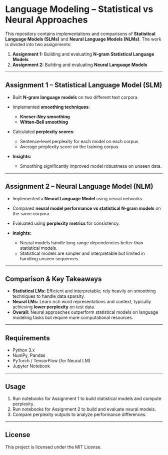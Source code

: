 # **Language Modeling – Statistical vs Neural Approaches**

This repository contains implementations and comparisons of **Statistical Language Models (SLMs)** and **Neural Language Models (NLMs)**.
The work is divided into two assignments:

1. **Assignment 1:** Building and evaluating **N‑gram Statistical Language Models**
2. **Assignment 2:** Building and evaluating **Neural Language Models**

---

## **Assignment 1 – Statistical Language Model (SLM)**

* Built **N‑gram language models** on two different text corpora.
* Implemented **smoothing techniques**:

  * **Kneser‑Ney smoothing**
  * **Witten‑Bell smoothing**
* Calculated **perplexity scores**:

  * Sentence‑level perplexity for each model on each corpus
  * Average perplexity score on the training corpus
* **Insights:**

  * Smoothing significantly improved model robustness on unseen data.

---

## **Assignment 2 – Neural Language Model (NLM)**

* Implemented a **Neural Language Model** using neural networks.
* Compared **neural model performance vs statistical N‑gram models** on the same corpora.
* Evaluated using **perplexity metrics** for consistency.
* **Insights:**

  * Neural models handle long‑range dependencies better than statistical models.
  * Statistical models are simpler and interpretable but limited in handling unseen sequences.

---

## **Comparison & Key Takeaways**

* **Statistical LMs:** Efficient and interpretable; rely heavily on smoothing techniques to handle data sparsity.
* **Neural LMs:** Learn rich word representations and context, typically achieving **lower perplexity** on test data.
* **Overall:** Neural approaches outperform statistical models on language modeling tasks but require more computational resources.

---

## **Requirements**

* Python 3.x
* NumPy, Pandas
* PyTorch / TensorFlow (for Neural LM)
* Jupyter Notebook

---

## **Usage**

1. Run notebooks for Assignment 1 to build statistical models and compute perplexity.
2. Run notebooks for Assignment 2 to build and evaluate neural models.
3. Compare perplexity outputs to analyze performance differences.

---

## **License**

This project is licensed under the MIT License.


